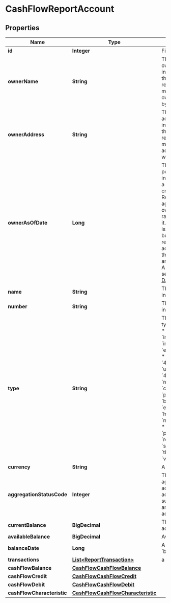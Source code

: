 

# CashFlowReportAccount


## Properties

| Name | Type | Description | Notes |
|------------ | ------------- | ------------- | -------------|
|**id** | **Integer** | Finicity account ID |  [optional] |
|**ownerName** | **String** | The name(s) of the account owner(s). If the owner information is not available, this field will not appear in the report. If the account has multiple owners then all owners will be listed separated by |. |  [optional] |
|**ownerAddress** | **String** | The mailing address of the account owner(s). If the owner information is not available, this field will not appear in the report. If the account has multiple owners then the address of the primary owner will be listed. |  [optional] |
|**ownerAsOfDate** | **Long** | The ownerAsOfDate field is populated if the account owner information was retrieved from a prior report and will show the created date of that report. Reports always try and aggregate fresh account owner information and only rarely aren&#39;t able to aggregate it. If account owner information is not able to be aggregated, but it was available from a prior report that had that same account, the information from that prior report will be used and this field will be populated. A date in Unix epoch time (in seconds). See: [Handling Epoch Dates and Times](https://developer.mastercard.com/open-banking-us/documentation/errors/error-list/#handling-epoch-dates-and-times). |  [optional] |
|**name** | **String** | The account name from the institution |  [optional] |
|**number** | **String** | The account number from the institution (obfuscated) |  [optional] |
|**type** | **String** | The list of supported account types. * &#x60;checking&#x60; * &#x60;savings&#x60; * &#x60;moneyMarket&#x60; * &#x60;cd&#x60; * &#x60;investment&#x60; * &#x60;investmentTaxDeferred&#x60; * &#x60;employeeStockPurchasePlan&#x60; * &#x60;ira&#x60; * &#x60;401k&#x60; * &#x60;roth&#x60; * &#x60;403b&#x60; * &#x60;529&#x60; * &#x60;rollover&#x60; * &#x60;ugma&#x60; * &#x60;utma&#x60; * &#x60;keogh&#x60; * &#x60;457&#x60; * &#x60;401a&#x60; * &#x60;unknown&#x60; * &#x60;mortgage&#x60; * &#x60;loan&#x60; * &#x60;creditCard&#x60; * &#x60;lineOfCredit&#x60; * &#x60;payroll&#x60; * &#x60;studentLoan&#x60; * &#x60;brokerageAccount&#x60; * &#x60;educationSavings&#x60; * &#x60;healthSavingsAccount&#x60; * &#x60;nonTaxableBrokerageAccount&#x60; * &#x60;pension&#x60; * &#x60;profitSharingPlan&#x60; * &#x60;roth401k&#x60; * &#x60;sepIRA&#x60; * &#x60;simpleIRA&#x60; * &#x60;thriftSavingsPlan&#x60; * &#x60;variableAnnuity&#x60; |  [optional] |
|**currency** | **String** | A currency code for account |  [optional] |
|**aggregationStatusCode** | **Integer** | The status of the most recent aggregation attempt for this account (non-zero means the account was not accessed successfully for this report, and additional fields for this account may not be reliable) |  [optional] |
|**currentBalance** | **BigDecimal** | The cleared balance of the account as-of &#x60;balanceDate&#x60; |  [optional] |
|**availableBalance** | **BigDecimal** | Available balance |  [optional] |
|**balanceDate** | **Long** | A timestamp showing when the &#x60;balance&#x60; was captured |  [optional] |
|**transactions** | [**List&lt;ReportTransaction&gt;**](ReportTransaction.md) | a list of transaction records |  [optional] |
|**cashFlowBalance** | [**CashFlowCashFlowBalance**](CashFlowCashFlowBalance.md) |  |  [optional] |
|**cashFlowCredit** | [**CashFlowCashFlowCredit**](CashFlowCashFlowCredit.md) |  |  [optional] |
|**cashFlowDebit** | [**CashFlowCashFlowDebit**](CashFlowCashFlowDebit.md) |  |  [optional] |
|**cashFlowCharacteristic** | [**CashFlowCashFlowCharacteristic**](CashFlowCashFlowCharacteristic.md) |  |  [optional] |



